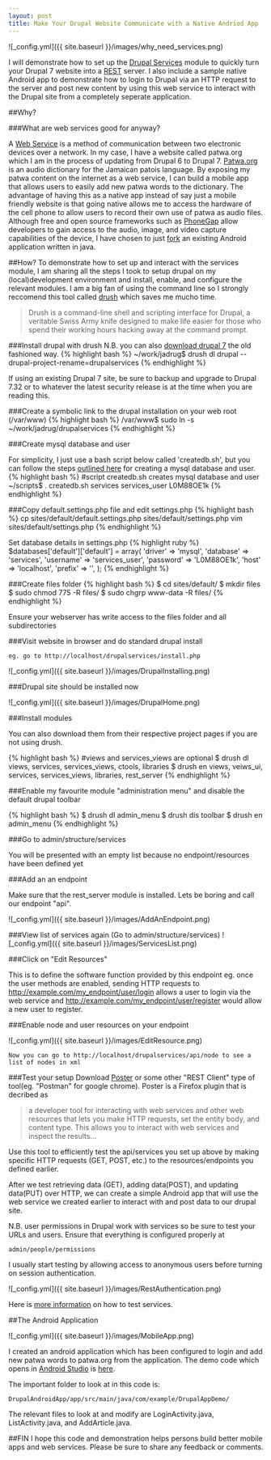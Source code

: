 ```yaml
---
layout: post
title: Make Your Drupal Website Communicate with a Native Andriod App
---
```


![_config.yml]({{ site.baseurl }}/images/why_need_services.png)

I will demonstrate how to set up the [Drupal Services](https://www.drupal.org/project/services) module to quickly turn your Drupal 7 website into a [REST](https://en.wikipedia.org/wiki/Representational_state_transfer) server. I also include a sample native Android app to demonstrate how to login to Drupal via an HTTP request to the server and post new content by using this web service to interact with the Drupal site from a completely seperate application.

##Why?

###What are web services good for anyway? 

A [Web Service](https://en.wikipedia.org/wiki/Web_service) is a method of communication between two electronic devices over a network. In my case, I have a website called patwa.org which I am in the process of updating from Drupal 6 to Drupal 7. [Patwa.org](http://patwa.org) is an audio dictionary for the Jamaican patois language. By exposing my patwa content on the internet as a web service, I can build a mobile app that allows users to easily add new patwa words to the dictionary. The advantage of having this as a native app instead of say just a mobile friendly website is that going native allows me to access the hardware of the cell phone to allow users to record their own use of patwa as audio files. Although free and open source frameworks such as [PhoneGap](http://docs.phonegap.com/en/1.9.0/cordova_media_capture_capture.md.html) allow developers to gain access to the audio, image, and video capture capabilities of the device, I have chosen to just [fork](https://github.com/varunity/DrupalAndroidApp) an existing Android application written in java.

##How?
To demonstrate how to set up and interact with the services module, I am sharing all the steps I took to setup drupal on my (local)development environment and install, enable, and configure the relevant modules. I am a big fan of using the command line so I strongly reccomend this tool called [drush](https://github.com/drush-ops/drush) which saves me mucho time.

> Drush is a command-line shell and scripting interface for Drupal, a veritable Swiss Army knife designed to make life easier for those who spend their working hours hacking away at the command prompt.

###Install drupal with drush
N.B. you can also [download drupal 7](https://www.drupal.org/download) the old fashioned way.
{% highlight bash %}
~/work/jadrug$ drush dl drupal --drupal-project-rename=drupalservices
{% endhighlight %}

If using an existing Drupal 7 site, be sure to backup and upgrade to Drupal 7.32 or to whatever the latest security release is at the time when you are reading this.

###Create a symbolic link to the drupal installation on your web root (/var/www)
{% highlight bash %}
/var/www$ sudo ln -s ~/work/jadrug/drupalservices
{% endhighlight %}

###Create mysql database and user

For simplicity, I just use a bash script below called 'createdb.sh', but you can follow the steps [outlined here](https://www.drupal.org/documentation/install/create-database) for creating a mysql database and user.
{% highlight bash %}
#script createdb.sh creates mysql database and user
~/scripts$ . createdb.sh services services_user L0M88OE1k
{% endhighlight %}

###Copy default.settings.php file and edit settings.php
{% highlight bash %}
cp sites/default/default.settings.php  sites/default/settings.php 
vim sites/default/settings.php 
{% endhighlight %}

Set database details in settings.php
{% highlight ruby %}
   $databases['default']['default'] = array(
     'driver' => 'mysql',
     'database' => 'services',
     'username' => 'services_user',
     'password' => 'L0M88OE1k',
     'host' => 'localhost',
     'prefix' => '',
   );
{% endhighlight %}

###Create files folder
{% highlight bash %}
$ cd sites/default/
$ mkdir files
$ sudo chmod 775 -R files/
$ sudo chgrp www-data -R files/
{% endhighlight %}

Ensure your webserver has write access to the files folder and all subdirectories

###Visit website in browser and do standard drupal install

```
eg. go to http://localhost/drupalservices/install.php
```

![_config.yml]({{ site.baseurl }}/images/DrupalInstalling.png)

###Drupal site should be installed now

![_config.yml]({{ site.baseurl }}/images/DrupalHome.png)

###Install modules

You can also download them from their respective project pages if you are not using drush.

{% highlight bash %}
#views and services_views are optional
$ drush dl views, services, services_views, ctools, libraries
$ drush en views, veiws_ui, services, services_views, libraries, rest_server
{% endhighlight %}

###Enable my favourite module "administration menu" and disable the default drupal toolbar

{% highlight bash %}
$ drush dl admin_menu
$ drush dis toolbar
$ drush en admin_menu
{% endhighlight %}

###Go to admin/structure/services

You will be presented with an empty list because no endpoint/resources have been defined yet

###Add an an endpoint

Make sure that the rest_server module is installed. Lets be boring and call our endpoint "api".

![_config.yml]({{ site.baseurl }}/images/AddAnEndpoint.png)

###View list of services again (Go to admin/structure/services)
![_config.yml]({{ site.baseurl }}/images/ServicesList.png)

###Click on "Edit Resources"

This is to define the software function provided by this endpoint eg. once the user methods are enabled, sending HTTP requests to http://example.com/my_endpoint/user/login allows a user to login via the web service and http://example.com/my_endpoint/user/register would allow a new user to register.

###Enable node and user resources on your endpoint

![_config.yml]({{ site.baseurl }}/images/EditResource.png)

```
Now you can go to http://localhost/drupalservices/api/node to see a list of nodes in xml
```

###Test your setup
Download [Poster](https://addons.mozilla.org/en-us/firefox/addon/poster/) or some other "REST Client" type of tool(eg. "Postman" for google chrome). Poster is a Firefox plugin that is decribed as

> a developer tool for interacting with web services and other web resources that lets you make HTTP requests, set the entity body, and content type. This allows you to interact with web services and inspect the results...

Use this tool to efficiently test the api/services you set up above by making specific HTTP requests (GET, POST, etc.) to the resources/endpoints you defined earlier.

After we test retrieving data (GET), adding data(POST), and updating data(PUT) over HTTP, we can create a simple Android app that will use the web service we created earlier to interact with and post data to our drupal site. 

N.B. user permissions in Drupal work with services so be sure to test your URLs and users. Ensure that everything is configured properly at
```
admin/people/permissions
```
I usually start testing by allowing access to anonymous users before turning on session authentication.

![_config.yml]({{ site.baseurl }}/images/RestAuthentication.png)

Here is [more information](https://www.drupal.org/node/1699354) on how to test services.

##The Android Application

![_config.yml]({{ site.baseurl }}/images/MobileApp.png)

I created an android application which has been configured to login and add new patwa words to patwa.org from the application. The demo code which opens in [Android Studio](https://developer.android.com/sdk/installing/studio.html) is [here](https://github.com/varunity/DrupalAndroidApp).

The important folder to look at in this code is: 

```
DrupalAndroidApp/app/src/main/java/com/example/DrupalAppDemo/ 
```

The relevant files to look at and modify are LoginActivity.java, ListActivity.java, and AddArticle.java.

##FIN
I hope this code and demonstration helps persons build better mobile apps and web services. Please be sure to share any feedback or comments.

